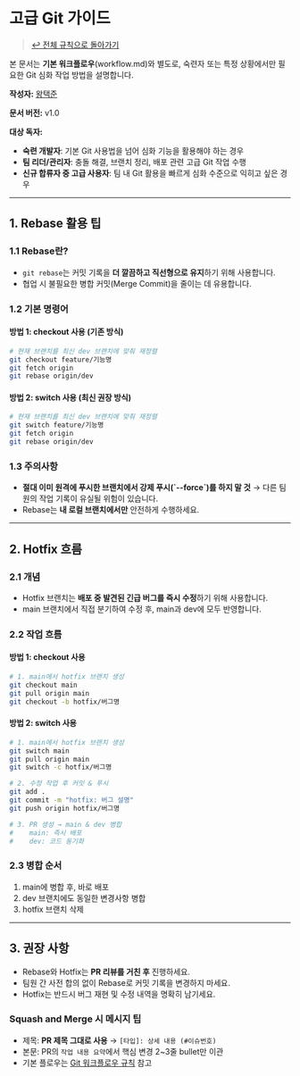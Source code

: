 # 고급 Git 가이드

> [↩ 전체 규칙으로 돌아가기](../../../CONTRIBUTING.md)

본 문서는 **기본 워크플로우**(workflow.md)와 별도로, 숙련자 또는 특정 상황에서만 필요한 Git 심화 작업 방법을 설명합니다.

**작성자:** [왕택준](https://github.com/TJK98)

**문서 버전:** v1.0

**대상 독자:**
- **숙련 개발자**: 기본 Git 사용법을 넘어 심화 기능을 활용해야 하는 경우
- **팀 리더/관리자**: 충돌 해결, 브랜치 정리, 배포 관련 고급 Git 작업 수행
- **신규 합류자 중 고급 사용자**: 팀 내 Git 활용을 빠르게 심화 수준으로 익히고 싶은 경우

---

## 1. Rebase 활용 팁

### 1.1 Rebase란?

- `git rebase`는 커밋 기록을 **더 깔끔하고 직선형으로 유지**하기 위해 사용합니다.
- 협업 시 불필요한 병합 커밋(Merge Commit)을 줄이는 데 유용합니다.

### 1.2 기본 명령어

#### **방법 1: checkout 사용 (기존 방식)**

```bash
# 현재 브랜치를 최신 dev 브랜치에 맞춰 재정렬
git checkout feature/기능명
git fetch origin
git rebase origin/dev
```

#### **방법 2: switch 사용 (최신 권장 방식)**

```bash
# 현재 브랜치를 최신 dev 브랜치에 맞춰 재정렬
git switch feature/기능명
git fetch origin
git rebase origin/dev
```

### 1.3 주의사항

- **절대 이미 원격에 푸시한 브랜치에서 강제 푸시(\`--force\`)를 하지 말 것**
  → 다른 팀원의 작업 기록이 유실될 위험이 있습니다.
- Rebase는 **내 로컬 브랜치에서만** 안전하게 수행하세요.

---

## 2. Hotfix 흐름

### 2.1 개념

- Hotfix 브랜치는 **배포 중 발견된 긴급 버그를 즉시 수정**하기 위해 사용합니다.
- main 브랜치에서 직접 분기하여 수정 후, main과 dev에 모두 반영합니다.

### 2.2 작업 흐름

#### **방법 1: checkout 사용**

```bash
# 1. main에서 hotfix 브랜치 생성
git checkout main
git pull origin main
git checkout -b hotfix/버그명
```

#### **방법 2: switch 사용**

```bash
# 1. main에서 hotfix 브랜치 생성
git switch main
git pull origin main
git switch -c hotfix/버그명
```

```bash
# 2. 수정 작업 후 커밋 & 푸시
git add .
git commit -m "hotfix: 버그 설명"
git push origin hotfix/버그명
```

```bash
# 3. PR 생성 → main & dev 병합
#    main: 즉시 배포
#    dev: 코드 동기화
```

### 2.3 병합 순서

1. main에 병합 후, 바로 배포
2. dev 브랜치에도 동일한 변경사항 병합
3. hotfix 브랜치 삭제

---

## 3. 권장 사항

- Rebase와 Hotfix는 **PR 리뷰를 거친 후** 진행하세요.
- 팀원 간 사전 합의 없이 Rebase로 커밋 기록을 변경하지 마세요.
- Hotfix는 반드시 버그 재현 및 수정 내역을 명확히 남기세요.

### Squash and Merge 시 메시지 팁

- 제목: **PR 제목 그대로 사용** → `[타입]: 상세 내용 (#이슈번호)`
- 본문: PR의 `작업 내용 요약`에서 핵심 변경 2~3줄 bullet만 이관
- 기본 플로우는 [Git 워크플로우 규칙](workflow.md) 참고
